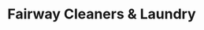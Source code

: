 ---
title: "Fairway Cleaners & Laundry"
url: /denver/fairway-cleaners-und-laundry/
shop: Wäscherei
---